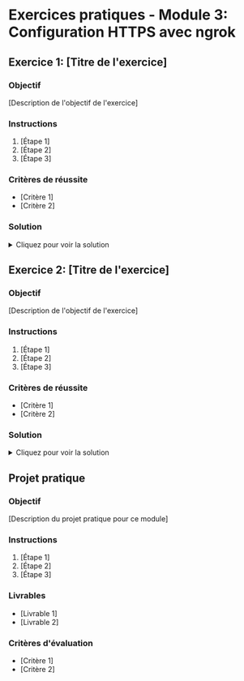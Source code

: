 # Exercices pratiques - Module 3: Configuration HTTPS avec ngrok

## Exercice 1: [Titre de l'exercice]

### Objectif
[Description de l'objectif de l'exercice]

### Instructions
1. [Étape 1]
2. [Étape 2]
3. [Étape 3]

### Critères de réussite
- [Critère 1]
- [Critère 2]

### Solution
<details>
  <summary>Cliquez pour voir la solution</summary>
  
  ```python
  # Code ou étapes de la solution
  ```
</details>

## Exercice 2: [Titre de l'exercice]

### Objectif
[Description de l'objectif de l'exercice]

### Instructions
1. [Étape 1]
2. [Étape 2]
3. [Étape 3]

### Critères de réussite
- [Critère 1]
- [Critère 2]

### Solution
<details>
  <summary>Cliquez pour voir la solution</summary>
  
  ```python
  # Code ou étapes de la solution
  ```
</details>

## Projet pratique

### Objectif
[Description du projet pratique pour ce module]

### Instructions
1. [Étape 1]
2. [Étape 2]
3. [Étape 3]

### Livrables
- [Livrable 1]
- [Livrable 2]

### Critères d'évaluation
- [Critère 1]
- [Critère 2]
